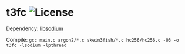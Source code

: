 # t3fc ![License](https://dl.dropboxusercontent.com/s/cul64jahsd3cg14/license.svg?dl=0)

Dependency: [libsodium](https://github.com/jedisct1/libsodium)

Compile: `gcc main.c argon2/*.c skein3fish/*.c hc256/hc256.c -O3 -o t3fc -lsodium -lpthread`